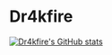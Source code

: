 # Dr4kfire
[![Dr4kfire's GitHub stats](https://github-readme-stats.vercel.app/api?username=dr4kfire)](https://github.com/anuraghazra/github-readme-stats)
